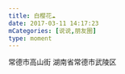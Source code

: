 ```yaml
---
title: 白樱花☁️
date: 2017-03-11 14:17:23
mCategories: [说说,朋友圈]
type: moment
---
```


<div id="pics-20170311141723"></div>

<script>
var data = [
    {"link": "2017-03-11_000001.jpeg", "type": "shuoshuo"}
];
picsRender(data, "pics-20170311141723");
</script>

常德市高山街
湖南省常德市武陵区 
